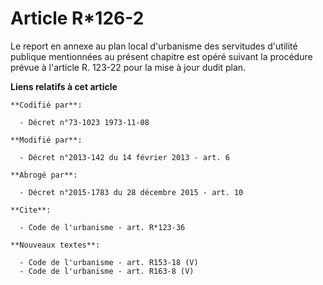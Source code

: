# Article R*126-2

Le report en annexe au plan local d'urbanisme des servitudes d'utilité publique mentionnées au présent chapitre est opéré
suivant la procédure prévue à l'article    R. 123-22 pour la mise à jour dudit plan.

**Liens relatifs à cet article**

	**Codifié par**:

	  - Décret n°73-1023 1973-11-08

	**Modifié par**:

	  - Décret n°2013-142 du 14 février 2013 - art. 6

	**Abrogé par**:

	  - Décret n°2015-1783 du 28 décembre 2015 - art. 10

	**Cite**:

	  - Code de l'urbanisme - art. R*123-36

	**Nouveaux textes**:

	  - Code de l'urbanisme - art. R153-18 (V)
	  - Code de l'urbanisme - art. R163-8 (V)
